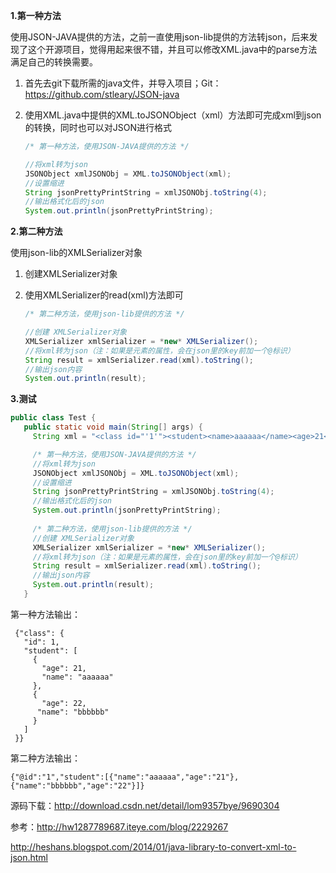 **1.第一种方法**

使用JSON-JAVA提供的方法，之前一直使用json-lib提供的方法转json，后来发现了这个开源项目，觉得用起来很不错，并且可以修改XML.java中的parse方法满足自己的转换需要。

1. 首先去git下载所需的java文件，并导入项目；Git：https://github.com/stleary/JSON-java

2. 使用XML.java中提供的XML.toJSONObject（xml）方法即可完成xml到json的转换，同时也可以对JSON进行格式

   ```java
   /* 第一种方法，使用JSON-JAVA提供的方法 */ 
   
   //将xml转为json 
   JSONObject xmlJSONObj = XML.toJSONObject(xml); 
   //设置缩进 
   String jsonPrettyPrintString = xmlJSONObj.toString(4); 
   //输出格式化后的json 
   System.out.println(jsonPrettyPrintString); 
   ```

 

**2.第二种方法**

使用json-lib的XMLSerializer对象

1. 创建XMLSerializer对象

2. 使用XMLSerializer的read(xml)方法即可

   ```java
   /* 第二种方法，使用json-lib提供的方法 */ 
   
   //创建 XMLSerializer对象 
   XMLSerializer xmlSerializer = *new* XMLSerializer(); 
   //将xml转为json（注：如果是元素的属性，会在json里的key前加一个@标识） 
   String result = xmlSerializer.read(xml).toString(); 
   //输出json内容 
   System.out.println(result); 
   ```

   

**3.测试**

```java
public class Test { 
   public static void main(String[] args) { 
     String xml = "<class id="'1'"><student><name>aaaaaa</name><age>21</age></student><student><name>bbbbbb</name><age>22</age></student></class>";  

     /* 第一种方法，使用JSON-JAVA提供的方法 */ 
     //将xml转为json 
     JSONObject xmlJSONObj = XML.toJSONObject(xml); 
     //设置缩进 
     String jsonPrettyPrintString = xmlJSONObj.toString(4); 
     //输出格式化后的json 
     System.out.println(jsonPrettyPrintString); 
  
     /* 第二种方法，使用json-lib提供的方法 */ 
     //创建 XMLSerializer对象 
     XMLSerializer xmlSerializer = *new* XMLSerializer(); 
     //将xml转为json（注：如果是元素的属性，会在json里的key前加一个@标识） 
     String result = xmlSerializer.read(xml).toString(); 
     //输出json内容 
     System.out.println(result); 
   } 
```

 

第一种方法输出：

```
 {"class": { 
   "id": 1, 
   "student": [ 
     { 
       "age": 21, 
       "name": "aaaaaa" 
     }, 
     { 
       "age": 22, 
      "name": "bbbbbb" 
     } 
   ] 
 }} 
```


第二种方法输出：

```
{"@id":"1","student":[{"name":"aaaaaa","age":"21"},{"name":"bbbbbb","age":"22"}]} 
```

 

源码下载：http://download.csdn.net/detail/lom9357bye/9690304

参考：http://hw1287789687.iteye.com/blog/2229267

http://heshans.blogspot.com/2014/01/java-library-to-convert-xml-to-json.html

 

 